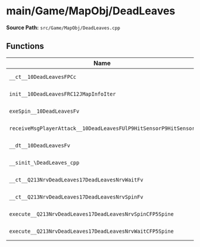 # main/Game/MapObj/DeadLeaves

**Source Path:** `src/Game/MapObj/DeadLeaves.cpp`

## Functions

| Name | Address | Match % |
|------|---------|---------|
| `__ct__10DeadLeavesFPCc` | `0x801CDEC0` | :white_check_mark: (100.0%) |
| `init__10DeadLeavesFRC12JMapInfoIter` | `0x801CDF04` | :white_check_mark: (100.0%) |
| `exeSpin__10DeadLeavesFv` | `0x801CDFD4` | :white_check_mark: (100.0%) |
| `receiveMsgPlayerAttack__10DeadLeavesFUlP9HitSensorP9HitSensor` | `0x801CE0B4` | :white_check_mark: (100.0%) |
| `__dt__10DeadLeavesFv` | `0x801CE104` | :white_check_mark: (100.0%) |
| `__sinit_\DeadLeaves_cpp` | `0x801CE15C` | :white_check_mark: (100.0%) |
| `__ct__Q213NrvDeadLeaves17DeadLeavesNrvWaitFv` | `0x801CE188` | :white_check_mark: (100.0%) |
| `__ct__Q213NrvDeadLeaves17DeadLeavesNrvSpinFv` | `0x801CE198` | :white_check_mark: (100.0%) |
| `execute__Q213NrvDeadLeaves17DeadLeavesNrvSpinCFP5Spine` | `0x801CE1A8` | :white_check_mark: (100.0%) |
| `execute__Q213NrvDeadLeaves17DeadLeavesNrvWaitCFP5Spine` | `0x801CE1B0` | :white_check_mark: (100.0%) |